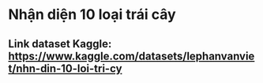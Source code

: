 # Nhận diện 10 loại trái cây

## Link dataset Kaggle: https://www.kaggle.com/datasets/lephanvanviet/nhn-din-10-loi-tri-cy
